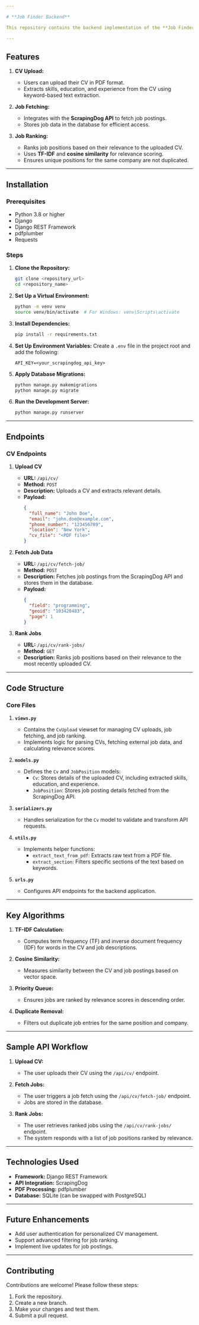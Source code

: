 ```yaml
---

# **Job Finder Backend**

This repository contains the backend implementation of the **Job Finder Application**, which uses a Django REST framework to manage CV uploads, fetch job data from external APIs, and rank job positions based on the relevance to a user's CV.

---
```


## **Features**

1. **CV Upload:**
   - Users can upload their CV in PDF format.
   - Extracts skills, education, and experience from the CV using keyword-based text extraction.

2. **Job Fetching:**
   - Integrates with the **ScrapingDog API** to fetch job postings.
   - Stores job data in the database for efficient access.

3. **Job Ranking:**
   - Ranks job positions based on their relevance to the uploaded CV.
   - Uses **TF-IDF** and **cosine similarity** for relevance scoring.
   - Ensures unique positions for the same company are not duplicated.

---

## **Installation**

### Prerequisites
- Python 3.8 or higher
- Django
- Django REST Framework
- pdfplumber
- Requests

### Steps
1. **Clone the Repository:**
   ```bash
   git clone <repository_url>
   cd <repository_name>
   ```

2. **Set Up a Virtual Environment:**
   ```bash
   python -m venv venv
   source venv/bin/activate  # For Windows: venv\Scripts\activate
   ```

3. **Install Dependencies:**
   ```bash
   pip install -r requirements.txt
   ```

4. **Set Up Environment Variables:**
   Create a `.env` file in the project root and add the following:
   ```
   API_KEY=<your_scrapingdog_api_key>
   ```

5. **Apply Database Migrations:**
   ```bash
   python manage.py makemigrations
   python manage.py migrate
   ```

6. **Run the Development Server:**
   ```bash
   python manage.py runserver
   ```

---

## **Endpoints**

### **CV Endpoints**
1. **Upload CV**
   - **URL:** `/api/cv/`
   - **Method:** `POST`
   - **Description:** Uploads a CV and extracts relevant details.
   - **Payload:**
     ```json
     {
       "full_name": "John Doe",
       "email": "john.doe@example.com",
       "phone_number": "123456789",
       "location": "New York",
       "cv_file": "<PDF file>"
     }
     ```

2. **Fetch Job Data**
   - **URL:** `/api/cv/fetch-job/`
   - **Method:** `POST`
   - **Description:** Fetches job postings from the ScrapingDog API and stores them in the database.
   - **Payload:**
     ```json
     {
       "field": "programming",
       "geoid": "103420483",
       "page": 1
     }
     ```

3. **Rank Jobs**
   - **URL:** `/api/cv/rank-jobs/`
   - **Method:** `GET`
   - **Description:** Ranks job positions based on their relevance to the most recently uploaded CV.

---

## **Code Structure**

### **Core Files**

1. **`views.py`**
   - Contains the `CvUpload` viewset for managing CV uploads, job fetching, and job ranking.
   - Implements logic for parsing CVs, fetching external job data, and calculating relevance scores.

2. **`models.py`**
   - Defines the `Cv` and `JobPosition` models:
     - `Cv`: Stores details of the uploaded CV, including extracted skills, education, and experience.
     - `JobPosition`: Stores job posting details fetched from the ScrapingDog API.

3. **`serializers.py`**
   - Handles serialization for the `Cv` model to validate and transform API requests.

4. **`utils.py`**
   - Implements helper functions:
     - `extract_text_from_pdf`: Extracts raw text from a PDF file.
     - `extract_section`: Filters specific sections of the text based on keywords.

5. **`urls.py`**
   - Configures API endpoints for the backend application.

---

## **Key Algorithms**

1. **TF-IDF Calculation:**
   - Computes term frequency (TF) and inverse document frequency (IDF) for words in the CV and job descriptions.

2. **Cosine Similarity:**
   - Measures similarity between the CV and job postings based on vector space.

3. **Priority Queue:**
   - Ensures jobs are ranked by relevance scores in descending order.

4. **Duplicate Removal:**
   - Filters out duplicate job entries for the same position and company.

---

## **Sample API Workflow**

1. **Upload CV:**
   - The user uploads their CV using the `/api/cv/` endpoint.

2. **Fetch Jobs:**
   - The user triggers a job fetch using the `/api/cv/fetch-job/` endpoint.
   - Jobs are stored in the database.

3. **Rank Jobs:**
   - The user retrieves ranked jobs using the `/api/cv/rank-jobs/` endpoint.
   - The system responds with a list of job positions ranked by relevance.

---

## **Technologies Used**
- **Framework:** Django REST Framework
- **API Integration:** ScrapingDog
- **PDF Processing:** pdfplumber
- **Database:** SQLite (can be swapped with PostgreSQL)

---

## **Future Enhancements**
- Add user authentication for personalized CV management.
- Support advanced filtering for job ranking.
- Implement live updates for job postings.

---

## **Contributing**
Contributions are welcome! Please follow these steps:
1. Fork the repository.
2. Create a new branch.
3. Make your changes and test them.
4. Submit a pull request.

